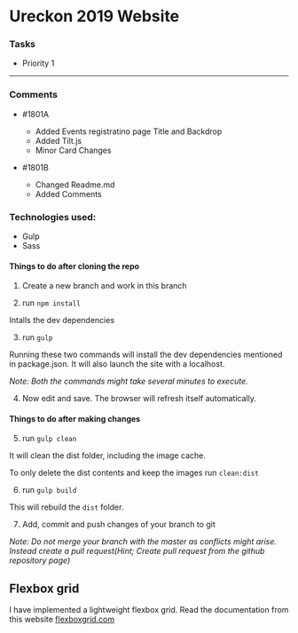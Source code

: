 # Ureckon 2019 Website

### Tasks
  - Priority 1

------------------------------------------------------

### Comments 
  - #1801A
    * Added Events registratino page Title and Backdrop
    * Added Tilt.js
    * Minor Card Changes
  
  - #1801B
    * Changed Readme.md
    * Added Comments

### Technologies used:
  - Gulp
  - Sass

#### Things to do after cloning the repo
1. Create a new branch and work in this branch

2. run `npm install`

  Intalls the dev dependencies

3. run `gulp`

Running these two commands will install the dev dependencies mentioned in package.json. It will also launch the site with a localhost. 

*Note: Both the commands might take several minutes to execute.*

4. Now edit and save. The browser will refresh itself automatically.

#### Things to do after making changes

5. run `gulp clean`

  It will clean the dist folder, including the image cache. 
  
  To only delete the dist contents and keep the images run `clean:dist`

6. run `gulp build`

  This will rebuild the `dist` folder.
  
7. Add, commit and push changes of your branch to git

  *Note: Do not merge your branch with the master as conflicts might arise. Instead create a pull request(Hint; Create pull request from the github repository page)*


## Flexbox grid
I have implemented a lightweight flexbox grid. Read the documentation from this website [flexboxgrid.com](flexboxgrid.com)